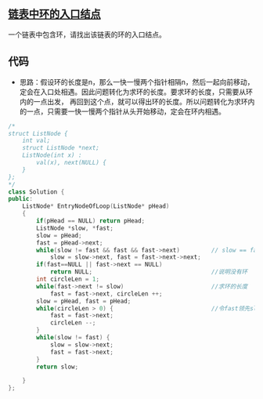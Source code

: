 ## [链表中环的入口结点](https://www.nowcoder.com/questionTerminal/253d2c59ec3e4bc68da16833f79a38e4)
一个链表中包含环，请找出该链表的环的入口结点。

## 代码
* 思路：假设环的长度是n，那么一快一慢两个指针相隔n，然后一起向前移动，定会在入口处相遇。因此问题转化为求环的长度。要求环的长度，只需要从环内的一点出发，
再回到这个点，就可以得出环的长度。所以问题转化为求环内的一点，只需要一快一慢两个指针从头开始移动，定会在环内相遇。
```C++
/*
struct ListNode {
    int val;
    struct ListNode *next;
    ListNode(int x) :
        val(x), next(NULL) {
    }
};
*/
class Solution {
public:
    ListNode* EntryNodeOfLoop(ListNode* pHead)
    {
        if(pHead == NULL) return pHead;
        ListNode *slow, *fast;
        slow = pHead;
        fast = pHead->next;
        while(slow != fast && fast && fast->next)         // slow == fast 时，就得到环内的一个节点
            slow = slow->next, fast = fast->next->next;
        if(fast==NULL || fast->next == NULL)  
            return NULL;                                  //说明没有环
        int circleLen = 1;
        while(fast->next != slow)                         //求环的长度
            fast = fast->next, circleLen ++;
        slow = pHead, fast = pHead;
        while(circleLen > 0) {                            //令fast领先slow环的长度
            fast = fast->next;
            circleLen --;
        }
        while(slow != fast) {
            slow = slow->next;
            fast = fast->next;
        }
        return slow;

    }
};
```
